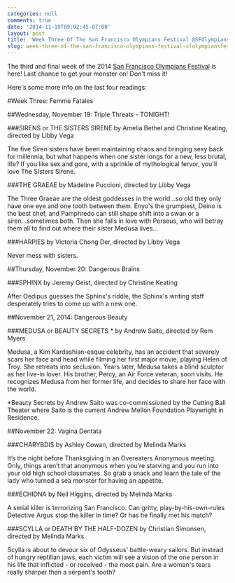 ```yaml
---
categories: null
comments: true
date: '2014-11-19T09:02:45-07:00'
layout: post
title: 'Week Three Of The San Francisco Olympians Festival @SFOlympiansFest #sfolympians5'
slug: week-three-of-the-san-francisco-olympians-festival-sfolympiansfest-sfolympians5
---
```


The third and final week of the 2014 [San Francisco Olympians Festival]() is here! Last chance to get your monster on! Don't miss it!

Here's some more info on the last four readings:

#Week Three: Femme Fatales

##Wednesday, November 19: Triple Threats - TONIGHT!

###SIRENS or THE SISTERS SIRENE by Amelia Bethel and Christine Keating, directed by Libby Vega

The five Siren sisters have been maintaining chaos and bringing sexy back for millennia, but what happens when one sister longs for a new, less brutal, life? If you like sex and gore, with a sprinkle of mythological fervor, you'll love The Sisters Sirene.

###THE GRAEAE by Madeline Puccioni, directed by Libby Vega

The Three Graeae are the oldest goddesses in the world...so old they only have one eye and one tooth between them. Enyo's the grumpiest, Deino is the best chef, and Pamphredo can still shape shift into a swan or a siren...sometimes both. Then she falls in love with Perseus, who will betray them all to find out where their sister Medusa lives...

###HARPIES by Victoria Chong Der, directed by Libby Vega

Never mess with sisters.

##Thursday, November 20: Dangerous Brains

###SPHINX by Jeremy Geist, directed by Christine Keating

After Oedipus guesses the Sphinx's riddle, the Sphinx's writing staff desperately tries to come up with a new one.

##November 21, 2014: Dangerous Beauty

###MEDUSA or BEAUTY SECRETS * by Andrew Saito, directed by Rem Myers

Medusa, a Kim Kardashian-esque celebrity, has an accident that severely scars her face and head while filming her first major movie, playing Helen of Troy. She retreats into seclusion. Years later, Medusa takes a blind sculptor as her live-in lover. His brother, Percy, an Air Force veteran, soon visits. He recognizes Medusa from her former life, and decides to share her face with the world.

*Beauty Secrets by Andrew Saito was co-commissioned by the Cutting Ball Theater where Saito is the current Andrew Mellon Foundation Playwright in Residence. 

##November 22: Vagina Dentata 

###CHARYBDIS by Ashley Cowan, directed by Melinda Marks

It’s the night before Thanksgiving in an Overeaters Anonymous meeting. Only, things aren’t that anonymous when you’re starving and you run into your old high school classmates. So grab a snack and learn the tale of the lady who turned a sea monster for having an appetite. 

###ECHIDNA by Neil Higgins, directed by Melinda Marks 

A serial killer is terrorizing San Francisco. Can gritty, play-by-his-own-rules Detective Argus stop the killer in time? Or has he finally met his match?

###SCYLLA or DEATH BY THE HALF-DOZEN by Christian Simonsen, directed by Melinda Marks 

Scylla is about to devour six of Odysseus' battle-weary sailors. But instead of hungry reptilian jaws, each victim will see a vision of the one person in his life that inflicted - or received - the most pain. Are a woman's tears really sharper than a serpent's tooth?